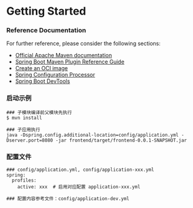 # Getting Started

### Reference Documentation

For further reference, please consider the following sections:

* [Official Apache Maven documentation](https://maven.apache.org/guides/index.html)
* [Spring Boot Maven Plugin Reference Guide](https://docs.spring.io/spring-boot/docs/3.2.5/maven-plugin/reference/html/)
* [Create an OCI image](https://docs.spring.io/spring-boot/docs/3.2.5/maven-plugin/reference/html/#build-image)
* [Spring Configuration Processor](https://docs.spring.io/spring-boot/docs/3.2.5/reference/htmlsingle/index.html#appendix.configuration-metadata.annotation-processor)
* [Spring Boot DevTools](https://docs.spring.io/spring-boot/docs/3.2.5/reference/htmlsingle/index.html#using.devtools)

### 启动示例
```shell
### 子模块编译前父模块先执行
$ mvn install

### 子应用执行
java -Dspring.config.additional-location=config/application.yml -Dserver.port=8080 -jar frontend/target/frontend-0.0.1-SNAPSHOT.jar
```

### 配置文件

```shell
### config/application.yml, config/application-xxx.yml
spring:
  profiles:
    active: xxx  # 启用对应配置 application-xxx.yml

### 配置内容参考文件：config/application-dev.yml
```
